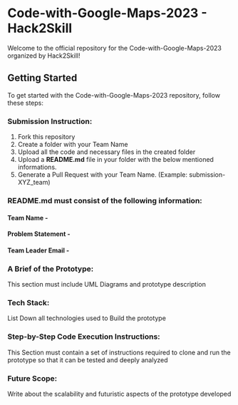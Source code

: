 # Code-with-Google-Maps-2023 - Hack2Skill

Welcome to the official repository for the Code-with-Google-Maps-2023 organized by Hack2Skill!

## Getting Started

To get started with the Code-with-Google-Maps-2023 repository, follow these steps:

### Submission Instruction:
  1. Fork this repository
  2. Create a folder with your Team Name
  3. Upload all the code and necessary files in the created folder
  4. Upload a **README.md** file in your folder with the below mentioned informations.
  5. Generate a Pull Request with your Team Name. (Example: submission-XYZ_team)

### README.md must consist of the following information:

#### Team Name -
#### Problem Statement - 
#### Team Leader Email -

### A Brief of the Prototype:
  This section must include UML Diagrams and prototype description
  
### Tech Stack: 
   List Down all technologies used to Build the prototype
   
### Step-by-Step Code Execution Instructions:
  This Section must contain a set of instructions required to clone and run the prototype so that it can be tested and deeply analyzed
  
### Future Scope:
   Write about the scalability and futuristic aspects of the prototype developed
